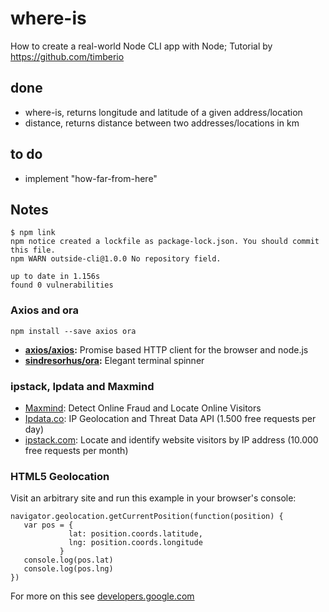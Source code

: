 # where-is
How to create a real-world Node CLI app with Node; Tutorial by https://github.com/timberio

## done

- where-is, returns longitude and latitude of a given address/location
- distance, returns distance between two addresses/locations in km

## to do

- implement "how-far-from-here"


## Notes


    $ npm link
    npm notice created a lockfile as package-lock.json. You should commit this file.
    npm WARN outside-cli@1.0.0 No repository field.

    up to date in 1.156s
    found 0 vulnerabilities

### Axios and ora

	npm install --save axios ora
		
- **<a href='https://github.com/axios/axios' target='_new'>axios/axios</a>:** Promise based HTTP client for the browser and node.js
- **<a href='https://github.com/sindresorhus/ora' target='_new'>sindresorhus/ora</a>:** Elegant terminal spinner

### ipstack, Ipdata and Maxmind
- <a href="https://www.maxmind.com/en/locate-my-ip-address">Maxmind</a>: Detect Online Fraud and Locate Online Visitors
- <a href='https://ipdata.co/index.html' target='_new'>Ipdata.co</a>: IP Geolocation and Threat Data API 
(1.500 free requests per day)
- <a href='https://ipstack.com/' target='_new'>ipstack.com</a>: Locate and identify website visitors by IP address 
(10.000 free requests per month)

### HTML5 Geolocation 

Visit an arbitrary site and run this example in your browser's console:

	navigator.geolocation.getCurrentPosition(function(position) {
	   var pos = {
	             lat: position.coords.latitude,
	             lng: position.coords.longitude
	           }
	   console.log(pos.lat)
	   console.log(pos.lng)
	})

For more on this see <a href="https://developers.google.com/maps/documentation/javascript/geolocation">developers.google.com</a>